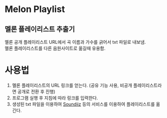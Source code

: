 # Melon Playlist
## 멜론 플레이리스트 추출기   


멜론 공개 플레이리스트 URL에서 곡 이름과 가수를 긁어서 txt 파일로 내보냄.   
멜론 플레이리스트를 다른 음원사이트로 옮길때 유용함.   

# 사용법
1. 멜론 플레이리스트의 URL 링크를 얻는다.
    (공유 기능 사용, 비공개 플레이리스트라면 공개로 전환 후 진행)
2. 프로그램 실행 후 지침에 따라 링크를 입력한다.
3. 생성된 txt 파일을 이용하여 [Soundiiz](https://soundiiz.com) 등의 서비스를 이용하여 플레이리스트를 옮긴다.

